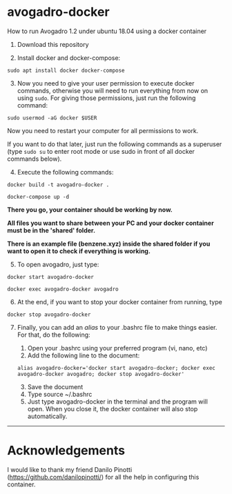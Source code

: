 # avogadro-docker
How to run Avogadro 1.2 under ubuntu 18.04 using a docker container


1. Download this repository

2. Install docker and docker-compose: 

```
sudo apt install docker docker-compose
```

3. Now you need to give your user permission to execute docker commands, otherwise you will need to run everything from now on using `sudo`. For giving those permissions, just run the following command:

```
sudo usermod -aG docker $USER
```

Now you need to restart your computer for all permissions to work. 

If you want to do that later, just run the following commands as a superuser (type `sudo su` to enter root mode or use sudo in front of all docker commands below).

4. Execute the following commands:

```
docker build -t avogadro-docker .
```

```
docker-compose up -d
```

**There you go, your container should be working by now.**

**All files you want to share between your PC and your docker container must be in the 'shared' folder.**

**There is an example file (benzene.xyz) inside the shared folder if you want to open it to check if everything is working.**

5. To open avogadro, just type:

```
docker start avogadro-docker
```

```
docker exec avogadro-docker avogadro
```

6. At the end, if you want to stop your docker container from running, type

```
docker stop avogadro-docker
```

7. Finally, you can add an *alias* to your .bashrc file to make things easier. For that, do the following:

	1. Open your .bashrc using your preferred program (vi, nano, etc)
	2. Add the following line to the document:
	
  	```
   	alias avogadro-docker='docker start avogadro-docker; docker exec avogadro-docker avogadro; docker stop avogadro-docker'
   	```

   	3. Save the document
	4. Type source ~/.bashrc
	5. Just type avogadro-docker in the terminal and the program will open. When you close it, the docker container will also stop automatically.
    
---

# Acknowledgements

I would like to thank my friend Danilo Pinotti (https://github.com/danilopinotti/) for all the help in configuring this container.
